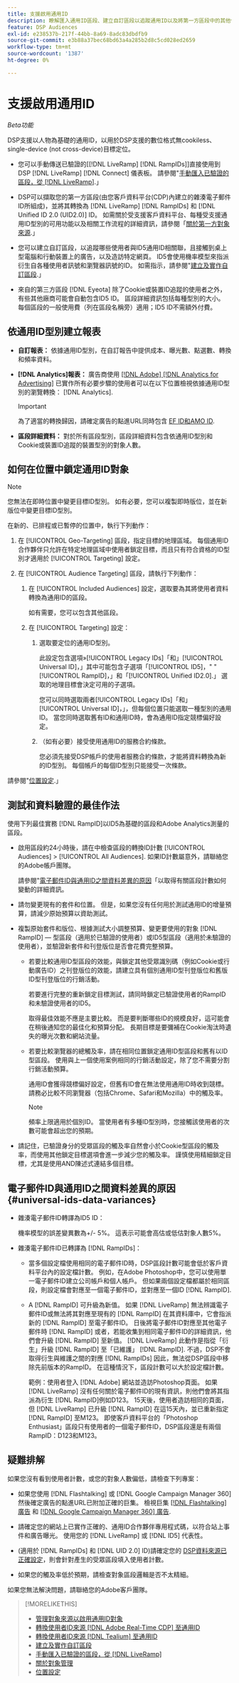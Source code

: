```yaml
---
title: 支援啟用通用ID
description: 瞭解匯入通用ID區段、建立自訂區段以追蹤通用ID以及將第一方區段中的其他使用者識別碼轉換為通用ID以進行無cookie定位的相關支援。
feature: DSP Audiences
exl-id: e238537b-217f-44bb-8a69-8adc83dbdfb9
source-git-commit: e3b88a37bec68bd63a4a285b2d8c5cd028ed2659
workflow-type: tm+mt
source-wordcount: '1387'
ht-degree: 0%

---
```


# 支援啟用通用ID

<!-- Once we have CDP support for ID5 and can set up activation via sources, then maybe I can move this info into "About Sources" and "About Audiences." Or maybe make this the go-to page, removing info from those other pages? -->

*Beta功能*

DSP支援以人物為基礎的通用ID，以用於DSP支援的數位格式無cookiless、single-device (not cross-device)目標定位。

* 您可以手動傳送已驗證的[[!DNL LiveRamp] [!DNL RampIDs]]直接使用到DSP [!DNL LiveRamp] [!DNL Connect] 儀表板。 請參閱&quot;[手動匯入已驗證的區段，從 [!DNL LiveRamp]](/help/dsp/audiences/sources/source-import-liveramp-segments.md).」

* DSP可以擷取您的第一方區段(由您客戶資料平台(CDP)內建立的雜湊電子郵件ID所組成)，並將其轉換為 [!DNL LiveRamp] [!DNL RampIDs] 和 [!DNL Unified ID 2.0 (UID2.0)] ID。 如需關於受支援客戶資料平台、每種受支援通用ID型別的可用功能以及相關工作流程的詳細資訊，請參閱「[關於第一方對象來源](/help/dsp/audiences/sources/source-about.md).」

* 您可以建立自訂區段，以追蹤哪些使用者與ID5通用ID相關聯，且接觸到桌上型電腦和行動裝置上的廣告，以及造訪特定網頁。 ID5會使用機率模型來指派衍生自各種使用者訊號和瀏覽器訊號的ID。 如需指示，請參閱&quot;[建立及實作自訂區段](/help/dsp/audiences/custom-segment-create.md).」

* 來自的第三方區段 [!DNL Eyeota] 除了Cookie或裝置ID追蹤的使用者之外，有些其他廠商可能會自動包含ID5 ID。 區段詳細資訊包括每種型別的大小。 每個區段的一般使用費（列在區段名稱旁）適用；ID5 ID不需額外付費。

## 依通用ID型別建立報表

* **自訂報表：** 依據通用ID型別，在自訂報告中提供成本、曝光數、點選數、轉換和頻率資料。

* **[!DNL Analytics]報表：** 廣告商使用 [[!DNL Adobe] [!DNL Analytics for Advertising]](/help/integrations/analytics/overview.md) 已實作所有必要步驟的使用者可以在以下位置檢視依據通用ID型別的瀏覽轉換： [!DNL Analytics].

  >[!IMPORTANT]
  >
  >為了適當的轉換歸因，請確定廣告的點進URL同時包含 [EF ID和AMO ID](/help/integrations/analytics/ids.md).

* **區段詳細資料：** 對於所有區段型別，區段詳細資料包含依通用ID型別和Cookie或裝置ID追蹤的裝置型別的對象人數。

## 如何在位置中鎖定通用ID對象

>[!NOTE]
>
>您無法在即時位置中變更目標ID型別。 如有必要，您可以複製即時版位，並在新版位中變更目標ID型別。

在新的、已排程或已暫停的位置中，執行下列動作：

1. 在 [!UICONTROL Geo-Targeting] 區段，指定目標的地理區域。 每個通用ID合作夥伴只允許在特定地理區域中使用者鎖定目標，而且只有符合資格的ID型別才適用於 [!UICONTROL Targeting] 設定。

1. 在 [!UICONTROL Audience Targeting] 區段，請執行下列動作：

   1. 在 [!UICONTROL Included Audiences] 設定，選取要為其將使用者資料轉換為通用ID的區段。

      如有需要，您可以包含其他區段。

   1. 在 [!UICONTROL Targeting] 設定：

      1. 選取要定位的通用ID型別。

         此設定包含選項»[!UICONTROL Legacy IDs]「和」[!UICONTROL Universal ID]，」其中可能包含子選項「[!UICONTROL ID5]，&quot; &quot;[!UICONTROL RampID]，」和「[!UICONTROL Unified ID2.0].」 選取的地理目標會決定可用的子選項。

         您可以同時選取兩者[!UICONTROL Legacy IDs]「和」[!UICONTROL Universal ID]，」，但每個位置只能選取一種型別的通用ID。 當您同時選取舊有ID和通用ID時，會為通用ID指定競標偏好設定。

      1. （如有必要）接受使用通用ID的服務合約條款。

         您必須先接受DSP帳戶的使用者服務合約條款，才能將資料轉換為新的ID型別。 每個帳戶的每個ID型別只能接受一次條款。

請參閱&quot;[位置設定](/help/dsp/campaign-management/placements/placement-settings.md).」

## 測試和資料驗證的最佳作法

使用下列最佳實務 [!DNL RampID]以ID5為基礎的區段和Adobe Analytics測量的區段。

* 啟用區段約24小時後，請在中檢查區段的轉換ID計數 [!UICONTROL Audiences] > [!UICONTROL All Audiences]. 如果ID計數屬意外，請聯絡您的Adobe帳戶團隊。

  請參閱&quot;[電子郵件ID與通用ID之間資料差異的原因](#universal-ids-data-variances)「以取得有關區段計數如何變動的詳細資訊。

* 請勿變更現有的套件和位置。 但是，如果您沒有任何用於測試通用ID的增量預算，請減少原始預算以資助測試。

* 複製原始套件和版位、根據測試大小調整預算、變更要使用的對象 [!DNL RampID] — 型區段（適用於已驗證的使用者）或ID5型區段（適用於未驗證的使用者），並驗證新套件和刊登版位是否會花費完整預算。

   * 若要比較通用ID型區段的效能，與鎖定其他受眾識別碼（例如Cookie或行動廣告ID）之刊登版位的效能，請建立具有個別通用ID型刊登版位和舊版ID型刊登版位的行銷活動。

     若要進行完整的重新鎖定目標測試，請同時鎖定已驗證使用者的RampID和未驗證使用者的ID5。

     取得最佳效能不應是主要比較。 而是要判斷哪些ID的規模良好，這可能會在稍後通知您的最佳化和預算分配。 長期目標是要彌補在Cookie淘汰時遺失的曝光次數和網站流量。

   * 若要比較瀏覽器的總觸及率，請在相同位置鎖定通用ID型區段和舊有以ID型區段。 使用與上一個使用案例相同的行銷活動設定，除了您不需要分割行銷活動預算。

     通用ID會獲得競標偏好設定，但舊有ID會在無法使用通用ID時收到競標。 請務必比較不同瀏覽器（包括Chrome、Safari和Mozilla）中的觸及率。

     >[!NOTE]
     >
     >頻率上限適用於個別ID。 當使用者有多種ID型別時，您接觸該使用者的次數可能會超出您的預期。

* 請記住，已驗證身分的受眾區段的觸及率自然會小於Cookie型區段的觸及率，而使用其他鎖定目標選項會進一步減少您的觸及率。 謹慎使用精細鎖定目標，尤其是使用AND陳述式連結多個目標。

## 電子郵件ID與通用ID之間資料差異的原因 {#universal-ids-data-variances}

* 雜湊電子郵件ID轉譯為ID5 ID：

  機率模型的誤差變異數為+/- 5%。 這表示可能會高估或低估對象人數5%。

* 雜湊電子郵件ID已轉譯為 [!DNL RampIDs]：

   * 當多個設定檔使用相同的電子郵件ID時，DSP區段計數可能會低於客戶資料平台內的設定檔計數。 例如，在Adobe Photoshop中，您可以使用單一電子郵件ID建立公司帳戶和個人帳戶。 但如果兩個設定檔都屬於相同區段，則設定檔會對應至一個電子郵件ID，並對應至一個ID [!DNL RampID].

   * A [!DNL RampID] 可升級為新值。 如果 [!DNL LiveRamp] 無法辨識電子郵件ID或無法將其對應至現有的 [!DNL RampID] 在其資料庫中，它會指派新的 [!DNL RampID] 至電子郵件ID。 日後將電子郵件ID對應至其他電子郵件時 [!DNL RampID] 或者，若能收集到相同電子郵件ID的詳細資訊，他們會升級 [!DNL RampID] 至新值。 [!DNL LiveRamp] 此動作是指從「衍生」升級 [!DNL RampID] 至「已維護」 [!DNL RampID]. 不過，DSP不會取得衍生與維護之間的對應 [!DNL RampIDs] 因此，無法從DSP區段中移除先前版本的RampID。 在這種情況下，區段計數可以大於設定檔計數。

     範例：使用者登入 [!DNL Adobe] 網站並造訪Photoshop頁面。 如果 [!DNL LiveRamp] 沒有任何關於電子郵件ID的現有資訊，則他們會將其指派為衍生 [!DNL RampID]例如D123。 15天後，使用者造訪相同的頁面，但 [!DNL LiveRamp] 已升級 [!DNL RampID] 在這15天內，並已重新指定 [!DNL RampID] 至M123。 即使客戶資料平台的「Photoshop Enthusiast」區段只有使用者的一個電子郵件ID，DSP區段還是有兩個RampID：D123和M123。

## 疑難排解

如果您沒有看到使用者計數，或您的對象人數偏低，請檢查下列專案：

* 如果您使用 [!DNL Flashtalking] 或 [!DNL Google Campaign Manager 360] 然後確定廣告的點進URL已附加正確的巨集。 檢視巨集 [[!DNL Flashtalking] 廣告](/help/integrations/analytics/macros-flashtalking.md) 和 [[!DNL Google Campaign Manager 360] 廣告](/help/integrations/analytics/macros-google-campaign-manager.md).

* 請確定您的網站上已實作正確的、通用ID合作夥伴專用程式碼，以符合站上事件和廣告曝光。 使用您的 [!DNL LiveRamp] 或 [!DNL ID5] 代表性。

* (適用於 [!DNL RampIDs] 和 [!DNL UID 2.0] ID)請確定您的 [DSP資料來源已正確設定](/help/dsp/audiences/sources/source-manage.md#source-settings)，則會針對產生的受眾區段填入使用者計數。

* 如果您的觸及率低於預期，請檢查對象區段邏輯是否不太精細。

如果您無法解決問題，請聯絡您的Adobe客戶團隊。

>[!MORELIKETHIS]
>
>* [管理對象來源以啟用通用ID對象](/help/dsp/audiences/sources/source-manage.md)
>* [轉換使用者ID來源 [!DNL Adobe Real-Time CDP] 至通用ID](/help/dsp/audiences/sources/source-adobe-rtcdp.md)
>* [轉換使用者ID來源 [!DNL Tealium] 至通用ID](/help/dsp/audiences/sources/source-tealium.md)
>* [建立及實作自訂區段](/help/dsp/audiences/custom-segment-create.md)
>* [手動匯入已驗證的區段，從 [!DNL LiveRamp]](/help/dsp/audiences/sources/source-import-liveramp-segments.md)
>* [關於對象管理](/help/dsp/audiences/audience-about.md)
>* [位置設定](/help/dsp/campaign-management/placements/placement-settings.md)

<!--
>* [Convert User IDs from [!DNL Optimizely] to Universal IDs](/help/dsp/audiences/sources/source-optimizely.md)
-->
